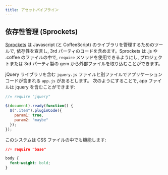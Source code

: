 ```yaml
---
title: アセットパイプライン
---
```


## 依存性管理 (Sprockets)

[Sprockets] は Javascript (と CoffeeScript) のライブラリを管理するためのツールで, 依存性を宣言し, 3rd パーティのコードを含めます。Sprockets は .js や .coffee のファイルの中で,  `require` メソッドを使用できるようにし, プロジェクトまたは 3rd パーティ製の gem から外部ファイルを取り込むことができます。

jQuery ライブラリを含む `jquery.js` ファイルと別ファイルでアプリケーションコードが含まれる `app.js` があるとします。 次のようにすることで, app ファイルは jquery を含むことができます:

``` javascript
//= require "jquery"

$(document).ready(function() {
  $(".item").pluginCode({
    param1: true,
    param2: "maybe"
  });
});
```

このシステムは CSS ファイルの中でも機能します:

``` css
//= require "base"

body {
  font-weight: bold;
}

```


[Sprockets]: https://github.com/sstephenson/sprockets
